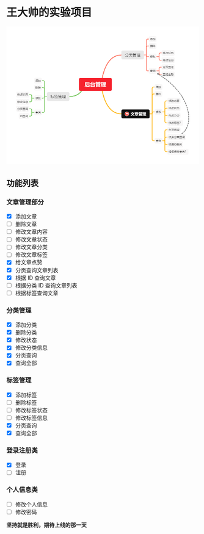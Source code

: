 # 王大帅的实验项目

![后台功能图](./doc/nestadmin-img.png)

## 功能列表

### 文章管理部分

- [x] 添加文章
- [ ] 删除文章
- [ ] 修改文章内容
- [ ] 修改文章状态
- [ ] 修改文章分类
- [ ] 修改文章标签
- [x] 给文章点赞
- [x] 分页查询文章列表
- [x] 根据 ID 查询文章
- [ ] 根据分类 ID 查询文章列表
- [ ] 根据标签查询文章

### 分类管理

- [x] 添加分类
- [x] 删除分类
- [x] 修改状态
- [x] 修改分类信息
- [x] 分页查询
- [x] 查询全部

### 标签管理

- [x] 添加标签
- [ ] 删除标签
- [ ] 修改标签状态
- [ ] 修改标签信息
- [x] 分页查询
- [x] 查询全部

### 登录注册类

- [x] 登录
- [ ] 注册

### 个人信息类

- [ ] 修改个人信息
- [ ] 修改密码

**坚持就是胜利，期待上线的那一天**

